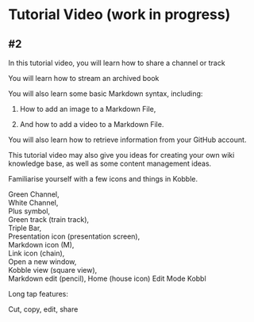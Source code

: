 # Tutorial  Video (work in progress)
## #2

In this tutorial video, you will learn how to share a channel or track

You will learn how to stream an archived book

You will also learn some basic Markdown syntax, including:

1. How to add an image to a Markdown File,

2. And how to add a video to a Markdown File.  

You will also learn how to retrieve information from your GitHub account.

This tutorial video may also give you ideas for creating your own wiki knowledge base, as well as some content management ideas.

Familiarise yourself with a few icons and things in Kobble. 

Green Channel,  
White Channel,  
Plus symbol,  
Green track (train track),  
Triple Bar,  
Presentation icon (presentation screen),  
Markdown icon (M),  
Link icon (chain),  
Open a new window,  
Kobble view (square view),  
Markdown edit (pencil),
Home (house icon)
Edit Mode
Kobbl

Long tap features:

Cut, copy, edit, share